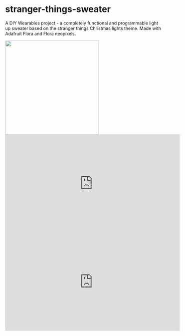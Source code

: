 # stranger-things-sweater
A DIY Wearables project - a completely functional and programmable light up sweater based on the stranger things Christmas lights theme. 
Made with Adafruit Flora and Flora neopixels.

<img src='/images/sweater_all_lit.jpg' width=300px />

<iframe width="560" height="315" src="https://www.youtube.com/embed/kmkPtfrMPtY" frameborder="0" gesture="media" allow="encrypted-media" allowfullscreen></iframe >
<iframe width="560" height="315" src="https://www.youtube.com/embed/pJY_QjGWo0U" frameborder="0" gesture="media" allow="encrypted-media" allowfullscreen></iframe>
